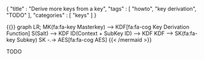 {
"title" : "Derive more keys from a key",
"tags" : [
    "howto",
    "key derivation", "TODO"
],
"categories" : [
    "keys"
]
}


{{<mermaid align="left">}}
graph LR;
    MK(fa:fa-key  Masterkey) --> KDF[fa:fa-cog Key Derivation Function]
    S(Salt) --> KDF
    ID(Context + SubKey ID) --> KDF
    KDF --> SK(fa:fa-key Subkey)
    SK -.-> AES[fa:fa-cog AES]
{{< /mermaid >}}

TODO
